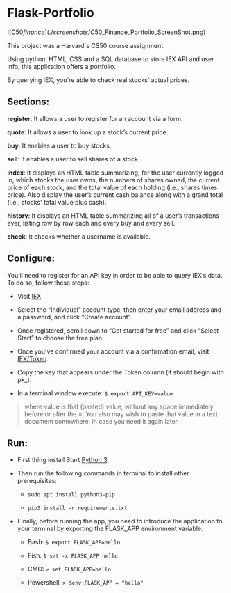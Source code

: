 # Flask-Portfolio

![C$50 finance](./screenshots/C$50_Finance_Portfolio_ScreenShot.png)

This project was a Harvard`s CS50 course assignment.

Using python, HTML, CSS and a SQL database to store IEX API and user info, this application offers a portfolio.

By querying IEX, you`re able to check real stocks’ actual prices.

## Sections:
**register**: It allows a user to register for an account via a form.

**quote**: It allows a user to look up a stock’s current price.

**buy**: It enables a user to buy stocks.

**sell**: It enables a user to sell shares of a stock.

**index**: It displays an HTML table summarizing, for the user currently logged in, which stocks the user owns, the numbers of shares owned, the current price of each stock, and the total value of each holding (i.e., shares times price). Also display the user’s current cash balance along with a grand total (i.e., stocks' total value plus cash).

**history**: It displays an HTML table summarizing all of a user’s transactions ever, listing row by row each and every buy and every sell.

**check**: It checks whether a username is available.

## Configure:
You’ll need to register for an API key in order to be able to query IEX’s data. To do so, follow these steps:

  - Visit [IEX](iexcloud.io/cloud-login#/register/.)
  
  - Select the “Individual” account type, then enter your email address and a password, and click “Create account”.
  
  - Once registered, scroll down to “Get started for free” and click “Select Start” to choose the free plan.
  
  - Once you’ve confirmed your account via a confirmation email, visit [IEX/Token](https://iexcloud.io/console/tokens).
  
  - Copy the key that appears under the Token column (it should begin with pk_).
  
  - In a terminal window execute: `$ export API_KEY=value`

> where value is that (pasted) value, without any space immediately before or after the =. You also may wish to paste that value in a text document somewhere, in case you need it again later.

## Run:
- First thing install Start [Python 3](https://www.python.org/downloads/).

- Then run the following commands in terminal to install other prerequisites:
  
  - `sudo apt install python3-pip`
  
  - `pip3 install -r requirements.txt`

- Finally, before running the app, you need to introduce the application to your terminal by exporting the FLASK_APP environment variable:
  
  - Bash: `$ export FLASK_APP=hello`
  
  - Fish: `$ set -x FLASK_APP hello`
  
  - CMD: `> set FLASK_APP=hello`
  
  - Powershell: `> $env:FLASK_APP = "hello"`
